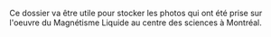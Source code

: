 Ce dossier va être utile pour stocker les photos qui ont été prise sur l'oeuvre du Magnétisme Liquide au centre des sciences à Montréal.
